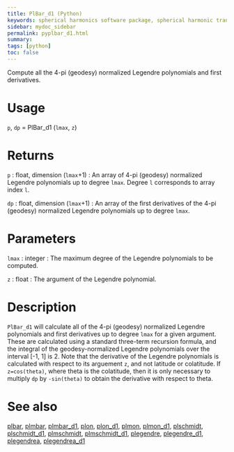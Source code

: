 ```yaml
---
title: PlBar_d1 (Python)
keywords: spherical harmonics software package, spherical harmonic transform, legendre functions, multitaper spectral analysis, fortran, Python, gravity, magnetic field
sidebar: mydoc_sidebar
permalink: pyplbar_d1.html
summary:
tags: [python]
toc: false
---
```


Compute all the 4-pi (geodesy) normalized Legendre polynomials and first derivatives.

# Usage

`p`, `dp` = PlBar_d1 (`lmax`, `z`)

# Returns

`p` : float, dimension (`lmax`+1)
:   An array of 4-pi (geodesy) normalized Legendre polynomials up to degree `lmax`. Degree `l` corresponds to array index `l`.

`dp` : float, dimension (`lmax`+1)
:   An array of the first derivatives of the 4-pi (geodesy) normalized Legendre polynomials up to degree `lmax`.

# Parameters

`lmax` : integer
:   The maximum degree of the Legendre polynomials to be computed.

`z` : float
:   The argument of the Legendre polynomial.

# Description

`PlBar_d1` will calculate all of the 4-pi (geodesy) normalized Legendre polynomials and first derivatives up to degree `lmax` for a given argument. These are calculated using a standard three-term recursion formula, and the integral of the geodesy-normalized Legendre polynomials over the interval [-1, 1] is 2. Note that the derivative of the Legendre polynomials is calculated with respect to its arguement `z`, and not latitude or colatitude. If `z=cos(theta)`, where theta is the colatitude, then it is only necessary to multiply `dp` by `-sin(theta)` to obtain the derivative with respect to theta.

# See also

[plbar](pyplbar.html), [plmbar](pyplmbar.html), [plmbar_d1](pyplmbar_d1.html), [plon](pyplon.html), [plon_d1](pyplon_d1.html), [plmon](pyplmon.html), [plmon_d1](pyplmon_d1.html), [plschmidt](pyplschmidt.html), [plschmidt_d1](pyplschmidt_d1.html), [plmschmidt](pyplmschmidt.html), [plmschmidt_d1](pyplmschmidt_d1.html), [plegendre](pyplegendre.html), [plegendre_d1](pyplegendre_d1.html), [plegendrea](pyplegendrea.html), [plegendrea_d1](pyplegendrea_d1.html)

